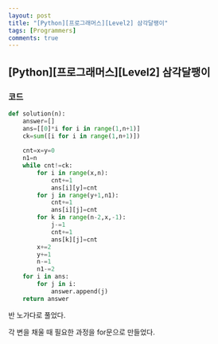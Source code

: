 ```yaml
---
layout: post
title: "[Python][프로그래머스][Level2] 삼각달팽이"
tags: [Programmers]
comments: true
---
```


## [Python][프로그래머스][Level2] 삼각달팽이

### 코드

```python
def solution(n):
    answer=[]
    ans=[[0]*i for i in range(1,n+1)]
    ck=sum([i for i in range(1,n+1)])
        
    cnt=x=y=0
    n1=n
    while cnt!=ck:
        for i in range(x,n):
            cnt+=1
            ans[i][y]=cnt
        for j in range(y+1,n1):
            cnt+=1
            ans[i][j]=cnt
        for k in range(n-2,x,-1):
            j-=1
            cnt+=1
            ans[k][j]=cnt
        x+=2
        y+=1
        n-=1
        n1-=2
    for i in ans:
        for j in i:
            answer.append(j)
    return answer
```

반 노가다로 풀었다.

각 변을 채울 때 필요한 과정을 for문으로 만들었다.

